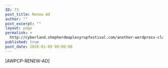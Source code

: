 ```yaml
---
ID: 73
post_title: Renew Ad
author: ""
post_excerpt: ""
layout: page
permalink: >
  http://cyberland.shepherdmaplesyrupfestival.com/another-wordpress-classifieds-plugin/renew-ad
published: true
post_date: 2018-01-09 00:00:00
---
```

[AWPCP-RENEW-AD]